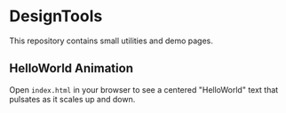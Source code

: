 # DesignTools

This repository contains small utilities and demo pages.

## HelloWorld Animation

Open `index.html` in your browser to see a centered "HelloWorld" text that pulsates as it scales up and down.

